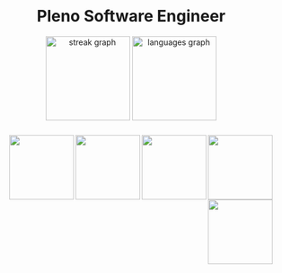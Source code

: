 <br clear="both">

<h1 align="center">Pleno Software Engineer</h1>

<div align="center">
  <img src="https://streak-stats.demolab.com?user=dryingcore&locale=en&mode=daily&theme=dark&hide_border=true&border_radius=5" height="150" alt="streak graph"  />
  <img src="https://github-readme-stats.vercel.app/api/top-langs?username=dryingcore&locale=en&hide_title=true&layout=compact&card_width=320&langs_count=10&theme=dark&hide_border=true" height="150" alt="languages graph"  />
</div>

###

<img align="right" height="115" src="https://github.com/user-attachments/assets/434bb85f-6a2d-40ac-b559-253a7ff6ad77"  />

###

<img align="right" height="115" src="https://github.com/user-attachments/assets/6efac14d-b058-4109-bed6-c2c9722af1fb"  />

###

<img align="right" height="115" src="https://github.com/user-attachments/assets/dedd6d0a-18f5-40a6-a65f-3639760a4b40"  />

###

<img align="right" height="115" src="https://github.com/user-attachments/assets/e93ed772-037e-4449-a309-f8c547e6d97e"  />

###

<img align="right" height="115" src="https://github.com/user-attachments/assets/d7370d88-8f58-4ba0-9efd-72a9b3846820"  />

###

